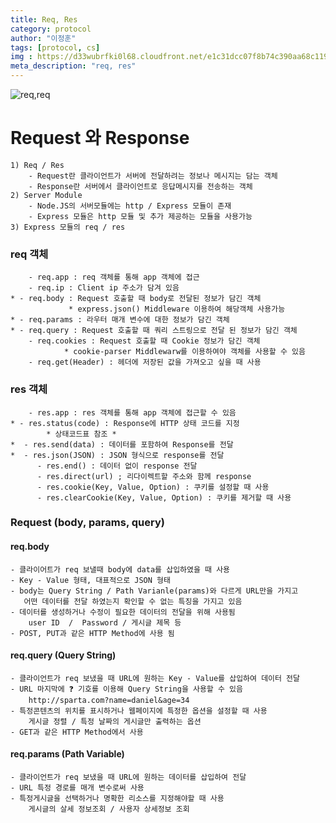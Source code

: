 ```yaml
---
title: Req, Res
category: protocol
author: "이정훈"
tags: [protocol, cs]
img : https://d33wubrfki0l68.cloudfront.net/e1c31dcc07f8b74c390aa68c11957fabeec134a3/aff46/assets/images/reqres_logo_small.png
meta_description: "req, res"
---
```


![req,req](https://d33wubrfki0l68.cloudfront.net/e1c31dcc07f8b74c390aa68c11957fabeec134a3/aff46/assets/images/reqres_logo_small.png)

# Request 와 Response
	1) Req / Res
		- Request란 클라이언트가 서버에 전달하려는 정보나 메시지는 담는 객체
		- Response란 서버에서 클라이언트로 응답메시지를 전송하는 객체
	2) Server Module
		- Node.JS의 서버모듈에는 http / Express 모듈이 존재
		- Express 모듈은 http 모듈 및 추가 제공하는 모듈을 사용가능
	3) Express 모듈의 req / res
### req 객체
		- req.app : req 객체를 통해 app 객체에 접근
		- req.ip : Client ip 주소가 담겨 있음
	* - req.body : Request 호출할 때 body로 전달된 정보가 담긴 객체
				 * express.json() Middleware 이용하여 해당객체 사용가능
	* - req.params : 라우터 매개 변수에 대한 정보가 담긴 객체
	* - req.query : Request 호출할 때 쿼리 스트링으로 전달 된 정보가 담긴 객체
		- req.cookies : Request 호출할 때 Cookie 정보가 담긴 객체
				* cookie-parser Middlewarw를 이용하여야 객체를 사용할 수 있음
		- req.get(Header) : 헤더에 저장된 값을 가져오고 싶을 때 사용

### res 객체
		- res.app : res 객체를 통해 app 객체에 접근할 수 있음
	* - res.status(code) : Response에 HTTP 상태 코드를 지정
			* 상태코드표 참조 *
	*  - res.send(data) : 데이터를 포함하여 Response를 전달
	*  - res.json(JSON) : JSON 형식으로 response를 전달
		  - res.end() : 데이터 없이 response 전달
		  - res.direct(url) ; 리다이렉트할 주소와 함께 response
		  - res.cookie(Key, Value, Option) : 쿠키를 설정할 때 사용
		  - res.clearCookie(Key, Value, Option) : 쿠키를 제거할 때 사용


### Request (body, params, query)
#### req.body
	- 클라이어트가 req 보낼때 body에 data를 삽입하였을 때 사용
	- Key - Value 형태, 대표적으로 JSON 형태
	- body는 Query String / Path Varianle(params)와 다르게 URL만을 가지고 
	   어떤 데이터를 전달 하였는지 확인할 수 없는 특징을 가지고 있음
	- 데이터를 생성하거나 수정이 필요한 데이터의 전달을 위해 사용됨
		user ID  /  Password / 게시글 제목 등
	- POST, PUT과 같은 HTTP Method에 사용 됨

#### req.query (Query String)
	- 클라이언트가 req 보냈을 때 URL에 원하는 Key - Value를 삽입하여 데이터 전달
	- URL 마지막에 ❓ 기호를 이용해 Query String을 사용할 수 있음
		http://sparta.com?name=daniel&age=34
	- 특정콘텐츠의 위치를 표시하거나 웹페이지에 특정한 옵션을 설정할 때 사용
		게시글 정렬 / 특정 날짜의 게시글만 출력하는 옵션
	- GET과 같은 HTTP Method에서 사용

#### req.params (Path Variable)
	- 클라이언트가 req 보냈을 때 URL에 원하는 데이터를 삽입하여 전달
	- URL 특정 경로를 매개 변수로써 사용
	- 특정게시글을 선택하거나 명확한 리소스를 지정해야할 때 사용 
		게시글의 살세 정보조회 / 사용자 상세정보 조회